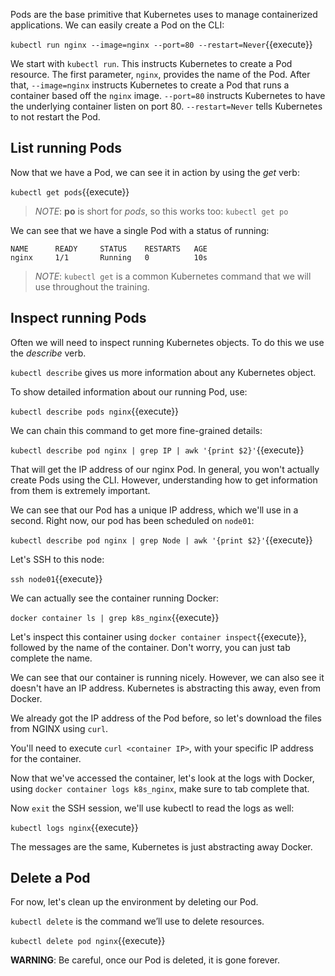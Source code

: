 Pods are the base primitive that Kubernetes uses to manage containerized applications. We can easily create a Pod on the CLI:

`kubectl run nginx --image=nginx --port=80 --restart=Never`{{execute}}

We start with `kubectl run`. This instructs Kubernetes to create a Pod resource. The first parameter, `nginx`, provides the name of the Pod. After that, `--image=nginx` instructs Kubernetes to create a Pod that runs a container based off the `nginx` image. `--port=80` instructs Kubernetes to have the underlying container listen on port 80. `--restart=Never` tells Kubernetes to not restart the Pod.

## List running Pods

Now that we have a Pod, we can see it in action by using the *get* verb:

`kubectl get pods`{{execute}}

> *NOTE*: **po** is short for *pods*, so this works too: `kubectl get po`

We can see that we have a single Pod with a status of running:

```
NAME      READY     STATUS    RESTARTS   AGE
nginx     1/1       Running   0          10s
```

> *NOTE*: `kubectl get` is a common Kubernetes command that we will use throughout the training.

## Inspect running Pods

Often we will need to inspect running Kubernetes objects. To do this we use the *describe* verb.

`kubectl describe` gives us more information about any Kubernetes object.

To show detailed information about our running Pod, use:

`kubectl describe pods nginx`{{execute}}

We can chain this command to get more fine-grained details:

`kubectl describe pod nginx | grep IP | awk '{print $2}'`{{execute}}

That will get the IP address of our nginx Pod. In general, you won't actually create Pods using the CLI. However, understanding how to get information from them is extremely important.

We can see that our Pod has a unique IP address, which we'll use in a second. Right now, our pod has been scheduled on `node01`:

`kubectl describe pod nginx | grep Node | awk '{print $2}'`{{execute}}

Let's SSH to this node:

`ssh node01`{{execute}}

We can actually see the container running Docker:

`docker container ls | grep k8s_nginx`{{execute}}

Let's inspect this container using `docker container inspect`{{execute}}, followed by the name of the container. Don't worry, you can just tab complete the name.

We can see that our container is running nicely. However, we can also see it doesn't have an IP address. Kubernetes is abstracting this away, even from Docker.

We already got the IP address of the Pod before, so let's download the files from NGINX using `curl`.

You'll need to execute `curl <container IP>`, with your specific IP address for the container.

Now that we've accessed the container, let's look at the logs with Docker, using `docker container logs k8s_nginx`, make sure to tab complete that.

Now `exit` the SSH session, we'll use kubectl to read the logs as well:

`kubectl logs nginx`{{execute}}

The messages are the same, Kubernetes is just abstracting away Docker.

## Delete a Pod

For now, let's clean up the environment by deleting our Pod.

`kubectl delete` is the command we’ll use to delete resources.

`kubectl delete pod nginx`{{execute}}

**WARNING**: Be careful, once our Pod is deleted, it is gone forever.
